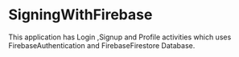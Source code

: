 # SigningWithFirebase
This application has Login ,Signup and Profile activities which uses FirebaseAuthentication and FirebaseFirestore Database.
